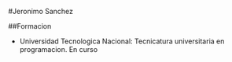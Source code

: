 #Jeronimo Sanchez

##Formacion
- Universidad Tecnologica Nacional: Tecnicatura universitaria en programacion.
  En curso